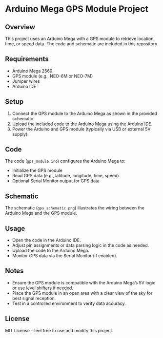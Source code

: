 # Arduino Mega GPS Module Project

## Overview
This project uses an Arduino Mega with a GPS module to retrieve location, time, or speed data. The code and schematic are included in this repository.

## Requirements
- Arduino Mega 2560
- GPS module (e.g., NEO-6M or NEO-7M)
- Jumper wires
- Arduino IDE

## Setup
1. Connect the GPS module to the Arduino Mega as shown in the provided schematic.
2. Upload the included code to the Arduino Mega using the Arduino IDE.
3. Power the Arduino and GPS module (typically via USB or external 5V supply).

## Code
The code (`gps_module.ino`) configures the Arduino Mega to:
- Initialize the GPS module
- Read GPS data (e.g., latitude, longitude, time, speed)
- Optional Serial Monitor output for GPS data

## Schematic
The schematic (`gps_schematic.png`) illustrates the wiring between the Arduino Mega and the GPS module.

## Usage
- Open the code in the Arduino IDE.
- Adjust pin assignments or data parsing logic in the code as needed.
- Upload the code to the Arduino Mega.
- Monitor GPS data via the Serial Monitor (if enabled).

## Notes
- Ensure the GPS module is compatible with the Arduino Mega’s 5V logic or use level shifters if needed.
- Place the GPS module in an open area with a clear view of the sky for best signal reception.
- Test in a controlled environment to verify data accuracy.

## License
MIT License - feel free to use and modify this project.